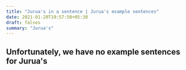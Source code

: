```yaml
---
title: "Jurua's in a sentence | Jurua's example sentences"
date: 2021-01-20T19:57:50+05:30
draft: falses
summary: "Jurua's"
---
```

## Unfortunately, we have no example sentences for Jurua's                 

